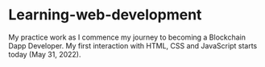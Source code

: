 # Learning-web-development
My practice work as I commence my journey to becoming a Blockchain Dapp Developer. My first interaction with HTML, CSS and JavaScript starts today (May 31, 2022).
